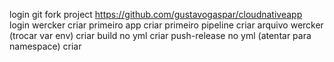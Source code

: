 login git
fork project https://github.com/gustavogaspar/cloudnativeapp
login wercker
criar primeiro app
criar primeiro pipeline
criar arquivo wercker (trocar var env)
criar build no yml
criar push-release no yml (atentar para namespace)
criar


